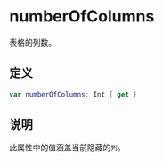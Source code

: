 # numberOfColumns

表格的列数。

## 定义

```swift
var numberOfColumns: Int { get }
```

## 说明

此属性中的值涵盖当前隐藏的`列`。